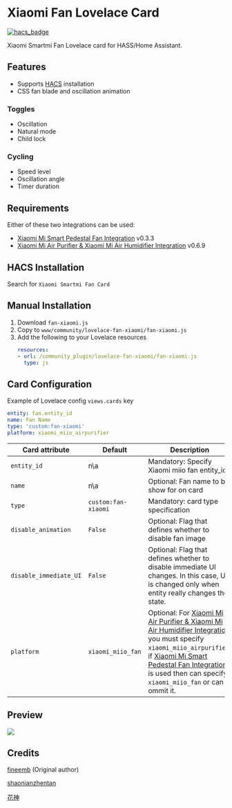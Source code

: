 # Xiaomi Fan Lovelace Card
[![hacs_badge](https://img.shields.io/badge/HACS-Default-orange.svg)](https://github.com/custom-components/hacs)

Xiaomi Smartmi Fan Lovelace card for HASS/Home Assistant.

## Features
- Supports [HACS](https://github.com/custom-components/hacs) installation
- CSS fan blade and oscillation animation

### Toggles
- Oscillation
- Natural mode
- Child lock

### Cycling
- Speed level
- Oscillation angle
- Timer duration

## Requirements
Either of these two integrations can be used:
- [Xiaomi Mi Smart Pedestal Fan Integration](https://github.com/syssi/xiaomi_fan) v0.3.3
- [Xiaomi Mi Air Purifier & Xiaomi Mi Air Humidifier Integration](https://github.com/syssi/xiaomi_airpurifier) v0.6.9

## HACS Installation
Search for `Xiaomi Smartmi Fan Card`

## Manual Installation
1. Download `fan-xiaomi.js`
1. Copy to `www/community/lovelace-fan-xiaomi/fan-xiaomi.js`
1. Add the following to your Lovelace resources
    ``` yaml
    resources:
    - url: /community_plugin/lovelace-fan-xiaomi/fan-xiaomi.js
      type: js
    ```
    
## Card Configuration

Example of Lovelace config `views.cards` key
```yaml
entity: fan.entity_id
name: Fan Name
type: 'custom:fan-xiaomi'
platform: xiaomi_miio_airpurifier
```
| Card attribute          | Default                | Description                                     |
|-------------------------|------------------------|-------------------------------------------------|
| `entity_id`             |      n\a               | Mandatory: Specify Xiaomi miio fan entity_id               |
| `name`                  |      n\a               | Optional: Fan name to be show for on card                 |
| `type`                  | `custom:fan-xiaomi`    | Mandatory: card type specification               |
| `disable_animation`     | `False`                | Optional: Flag that defines whether to disable fan image  |
| `disable_immediate_UI`  | `False`                | Optional: Flag that defines whether to disable immediate UI changes. In this case, UI is changed only when entity really changes the state.  |
| `platform`              | `xiaomi_miio_fan`      | Optional: For [Xiaomi Mi Air Purifier & Xiaomi Mi Air Humidifier Integration](https://github.com/syssi/xiaomi_airpurifier) you must specify `xiaomi_miio_airpurifier`, if [Xiaomi Mi Smart Pedestal Fan Integration](https://github.com/syssi/xiaomi_fan) is used then can specify `xiaomi_miio_fan` or can ommit it. |

## Preview
![](preview.gif)

## Credits
[fineemb](https://github.com/fineemb) (Original author)

[shaonianzhentan](https://github.com/shaonianzhentan/)

[花神](https://github.com/yaming116)
